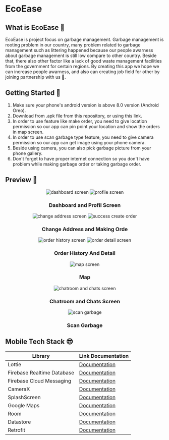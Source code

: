 # EcoEase

## What is EcoEase 🤔

EcoEase is project focus on garbage management. Garbage management is rooting problem in our country, many problem related to garbage management such as littering happened because our people awarness about garbage management is still low compare to other country. Beside that, there also other factor like a lack of good waste management facilities from the government for certain regions. By creating this app we hope we can increase people awarness, and also can creating job field for other by joining partnership with us 🌱.

## Getting Started 📱

1. Make sure your phone's android version is above 8.0 version (Android Oreo).
2. Download from .apk file from this repository, or using this link.
3. In order to use feature like make order, you need to give location permission so our app can pin point your location and show the orders in map screen.
4. In order to use scan garbage type feature, you need to give camera permission so our app can get image using your phone camera.
5. Beside using camera, you can also pick garbage picture from your phone gallery.
6. Don't forget to have proper internet connection so you don't have problem while making garbage order or taking garbage order.

## Preview 👏

<center>

![dashboard screen](https://i.imgur.com/BLxjO43.gif) ![profile screen](https://i.imgur.com/DZu5TNa.gif)

### Dashboard and Profil Screen

![change address screen](https://i.imgur.com/LtZ8Rio.gif) ![success create order](https://i.imgur.com/E9cLyyi.gif)

### Change Address and Making Orde

![order history screen](https://i.imgur.com/YMAT4i5.gif) ![order detail screen](https://i.imgur.com/VFmIN1A.gif)

### Order History And Detail

![map screen](https://i.imgur.com/xXOqSiB.gif)

### Map

![chatroom and chats screen](https://i.imgur.com/a2mwJ1l.gif)

### Chatroom and Chats Screen

![scan garbage](https://i.imgur.com/SBbcAvr.gif)

### Scan Garbage

</center>

## Mobile Tech Stack 😎

| Library                    | Link Documentation                                                                           |
| -------------------------- | -------------------------------------------------------------------------------------------- |
| Lottie                     | [Documentation](https://github.com/airbnb/lottie-android/)                                   |
| Firebase Realtime Database | [Documentation](https://firebase.google.com/docs/database/android/start)                     |
| Firebase Cloud Messaging   | [Documentation](https://firebase.google.com/docs/cloud-messaging/android/client)             |
| CameraX                    | [Documentation](https://developer.android.com/training/camerax)                              |
| SplashScreen               | [Documentation](https://developer.android.com/develop/ui/views/launch/splash-screen/migrate) |
| Google Maps                | [Documentation](https://developer.android.com/training/maps)                                 |
| Room                       | [Documentation](https://developer.android.com/training/data-storage/room)                    |
| Datastore                  | [Documentation](https://developer.android.com/training/data-storage/room)                    |
| Retrofit                   | [Documentation](https://square.github.io/retrofit/)                                          |
